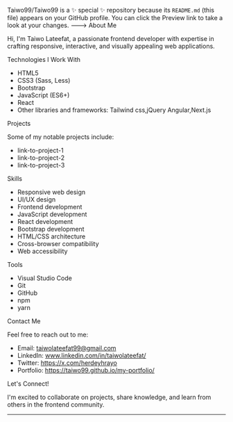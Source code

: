 Taiwo99/Taiwo99 is a ✨ special ✨ repository because its `README.md` (this file) appears on your GitHub profile.
You can click the Preview link to take a look at your changes.
--->
About Me

Hi, I'm Taiwo Lateefat, a passionate frontend developer with expertise in crafting responsive, interactive, and visually appealing web applications.

Technologies I Work With

- HTML5
- CSS3 (Sass, Less)
- Bootstrap
- JavaScript (ES6+)
- React
- Other libraries and frameworks: Tailwind css,jQuery Angular,Next.js

Projects

Some of my notable projects include:

- link-to-project-1
- link-to-project-2
- link-to-project-3

Skills

- Responsive web design
- UI/UX design
- Frontend development
- JavaScript development
- React development
- Bootstrap development
- HTML/CSS architecture
- Cross-browser compatibility
- Web accessibility

Tools

- Visual Studio Code
- Git
- GitHub
- npm
- yarn

Contact Me

Feel free to reach out to me:

- Email: taiwolateefat99@gmail.com
- LinkedIn: www.linkedin.com/in/taiwolateefat/
- Twitter:  https://x.com/herdeyhrayo
- Portfolio: https://taiwo99.github.io/my-portfolio/

Let's Connect!

I'm excited to collaborate on projects, share knowledge, and learn from others in the frontend community.

---
